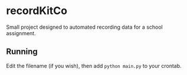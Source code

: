 # recordKitCo
Small project designed to automated recording data for a school assignment.

## Running
Edit the filename (if you wish), then add `python main.py` to your crontab.

